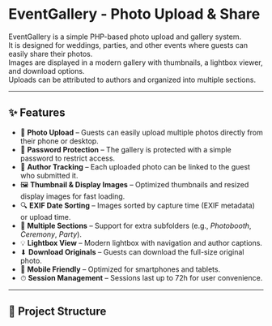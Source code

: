 # EventGallery - Photo Upload & Share

EventGallery is a simple PHP-based photo upload and gallery system.  
It is designed for weddings, parties, and other events where guests can easily share their photos.  
Images are displayed in a modern gallery with thumbnails, a lightbox viewer, and download options.  
Uploads can be attributed to authors and organized into multiple sections.

---

## ✨ Features

- 📸 **Photo Upload** – Guests can easily upload multiple photos directly from their phone or desktop.
- 🔑 **Password Protection** – The gallery is protected with a simple password to restrict access.
- 📝 **Author Tracking** – Each uploaded photo can be linked to the guest who submitted it.
- 🖼 **Thumbnail & Display Images** – Optimized thumbnails and resized display images for fast loading.
- 🔍 **EXIF Date Sorting** – Images sorted by capture time (EXIF metadata) or upload time.
- 📂 **Multiple Sections** – Support for extra subfolders (e.g., *Photobooth*, *Ceremony*, *Party*).
- 💡 **Lightbox View** – Modern lightbox with navigation and author captions.
- ⬇ **Download Originals** – Guests can download the full-size original photo.
- 📱 **Mobile Friendly** – Optimized for smartphones and tablets.
- ⏱ **Session Management** – Sessions last up to 72h for user convenience.

---

## 📂 Project Structure

